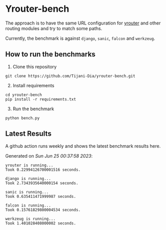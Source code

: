 # Yrouter-bench

The approach is to have the same URL configuration for [yrouter](https://github.com/Tijani-Dia/yrouter) and other routing modules and try to match some paths.

Currently, the benchmark is against `django`, `sanic`, `falcon` and `werkzeug`.

## How to run the benchmarks

1. Clone this repository

```shell
git clone https://github.com/Tijani-Dia/yrouter-bench.git
```

2. Install requirements

```shell
cd yrouter-bench
pip install -r requirements.txt
```

3. Run the benchmark

```shell
python bench.py
```

## Latest Results

A github action runs weekly and shows the latest benchmark results here.

Generated on *Sun Jun 25 00:37:58 2023*:

```shell
yrouter is running...
Took 0.22994126700001516 seconds.

django is running...
Took 2.7343935640000154 seconds.

sanic is running...
Took 0.635411471999987 seconds.

falcon is running...
Took 0.15761829800004534 seconds.

werkzeug is running...
Took 1.401028408000002 seconds.

```